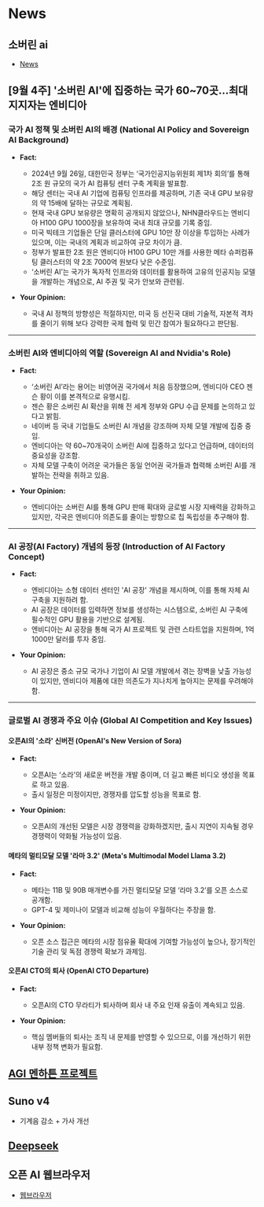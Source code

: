 # News
## 소버린 ai
* [News](https://www.aitimes.com/news/articleView.html?idxno=163755)

## [9월 4주] '소버린 AI'에 집중하는 국가 60~70곳...최대 지지자는 엔비디아  
### 국가 AI 정책 및 소버린 AI의 배경 (National AI Policy and Sovereign AI Background)

- **Fact:**  
  - 2024년 9월 26일, 대한민국 정부는 ‘국가인공지능위원회 제1차 회의’를 통해 2조 원 규모의 국가 AI 컴퓨팅 센터 구축 계획을 발표함.  
  - 해당 센터는 국내 AI 기업에 컴퓨팅 인프라를 제공하며, 기존 국내 GPU 보유량의 약 15배에 달하는 규모로 계획됨.  
  - 현재 국내 GPU 보유량은 명확히 공개되지 않았으나, NHN클라우드는 엔비디아 H100 GPU 1000장을 보유하여 국내 최대 규모를 기록 중임.  
  - 미국 빅테크 기업들은 단일 클러스터에 GPU 10만 장 이상을 투입하는 사례가 있으며, 이는 국내의 계획과 비교하여 규모 차이가 큼.  
  - 정부가 발표한 2조 원은 엔비디아 H100 GPU 10만 개를 사용한 메타 슈퍼컴퓨팅 클러스터의 약 2조 7000억 원보다 낮은 수준임.  
  - ‘소버린 AI’는 국가가 독자적 인프라와 데이터를 활용하여 고유의 인공지능 모델을 개발하는 개념으로, AI 주권 및 국가 안보와 관련됨.  

- **Your Opinion:**  
  - 국내 AI 정책의 방향성은 적절하지만, 미국 등 선진국 대비 기술적, 자본적 격차를 줄이기 위해 보다 강력한 국제 협력 및 민간 참여가 필요하다고 판단됨.  

---

### 소버린 AI와 엔비디아의 역할 (Sovereign AI and Nvidia's Role)

- **Fact:**  
  - ‘소버린 AI’라는 용어는 비영어권 국가에서 처음 등장했으며, 엔비디아 CEO 젠슨 황이 이를 본격적으로 유행시킴.  
  - 젠슨 황은 소버린 AI 확산을 위해 전 세계 정부와 GPU 수급 문제를 논의하고 있다고 밝힘.  
  - 네이버 등 국내 기업들도 소버린 AI 개념을 강조하며 자체 모델 개발에 집중 중임.  
  - 엔비디아는 약 60~70개국이 소버린 AI에 집중하고 있다고 언급하며, 데이터의 중요성을 강조함.  
  - 자체 모델 구축이 어려운 국가들은 동일 언어권 국가들과 협력해 소버린 AI를 개발하는 전략을 취하고 있음.  

- **Your Opinion:**  
  - 엔비디아는 소버린 AI를 통해 GPU 판매 확대와 글로벌 시장 지배력을 강화하고 있지만, 각국은 엔비디아 의존도를 줄이는 방향으로 칩 독립성을 추구해야 함.  

---

### AI 공장(AI Factory) 개념의 등장 (Introduction of AI Factory Concept)

- **Fact:**  
  - 엔비디아는 소형 데이터 센터인 'AI 공장' 개념을 제시하며, 이를 통해 자체 AI 구축을 지원하려 함.  
  - AI 공장은 데이터를 입력하면 정보를 생성하는 시스템으로, 소버린 AI 구축에 필수적인 GPU 활용을 기반으로 설계됨.  
  - 엔비디아는 AI 공장을 통해 국가 AI 프로젝트 및 관련 스타트업을 지원하며, 1억 1000만 달러를 투자 중임.  

- **Your Opinion:**  
  - AI 공장은 중소 규모 국가나 기업이 AI 모델 개발에서 겪는 장벽을 낮출 가능성이 있지만, 엔비디아 제품에 대한 의존도가 지나치게 높아지는 문제를 우려해야 함.  

---

### 글로벌 AI 경쟁과 주요 이슈 (Global AI Competition and Key Issues)

#### 오픈AI의 '소라' 신버전 (OpenAI's New Version of Sora)

- **Fact:**  
  - 오픈AI는 ‘소라’의 새로운 버전을 개발 중이며, 더 길고 빠른 비디오 생성을 목표로 하고 있음.  
  - 출시 일정은 미정이지만, 경쟁자를 압도할 성능을 목표로 함.  

- **Your Opinion:**  
  - 오픈AI의 개선된 모델은 시장 경쟁력을 강화하겠지만, 출시 지연이 지속될 경우 경쟁력이 약화될 가능성이 있음.  

#### 메타의 멀티모달 모델 '라마 3.2' (Meta's Multimodal Model Llama 3.2)

- **Fact:**  
  - 메타는 11B 및 90B 매개변수를 가진 멀티모달 모델 ‘라마 3.2’를 오픈 소스로 공개함.  
  - GPT-4 및 제미나이 모델과 비교해 성능이 우월하다는 주장을 함.  

- **Your Opinion:**  
  - 오픈 소스 접근은 메타의 시장 점유율 확대에 기여할 가능성이 높으나, 장기적인 기술 관리 및 독점 경쟁력 확보가 과제임.  

#### 오픈AI CTO의 퇴사 (OpenAI CTO Departure)

- **Fact:**  
  - 오픈AI의 CTO 무라티가 퇴사하며 회사 내 주요 인재 유출이 계속되고 있음.  

- **Your Opinion:**  
  - 핵심 멤버들의 퇴사는 조직 내 문제를 반영할 수 있으므로, 이를 개선하기 위한 내부 정책 변화가 필요함.  

## [AGI 멘하튼 프로젝트](https://www.aitimes.com/news/articleView.html?idxno=165510)

## Suno v4
* 기계음 감소 + 가사 개선

## [Deepseek](https://tilnote.io/pages/673fc020a453a95c6b832516)

## 오픈 AI 웹브라우저
* [웹브라우저](https://www.google.com/search?client=ms-android-samsung-rvo1&sca_esv=15ac8ffdbc2034ee&sxsrf=ADLYWIK0TRG_M_GGTBcecny3IYkozYbAtg:1732444669715&q=%EC%98%A4%ED%94%88ai+%EC%9B%B9%EB%B8%8C%EB%9D%BC%EC%9A%B0%EC%A0%80&tbm=nws&source=lnms&fbs=AEQNm0DmKhoYsBCHazhZSCWuALW8zG5KKXpo1pyYBW121r8ao-kBOnxMvGPVEXCCF3I4-Z-FmZ_yoRDoU-jmPBe7c_ooa4b2tmdellakCbJ8PtAXjxb5JT-i-x4qu4KsGK14k7HXieJhXFHeBF-OmtxRVy6VvnAEwEQZvzakTIH4SAkpoOsRkwJEqI6jhTf24lYPyQDyn9Lw58IawPCxps9TR5Fc0N2pNA&sa=X&ved=2ahUKEwjLnoap4_SJAxXrma8BHSasAucQ0pQJegQIERAB&biw=360&bih=609&dpr=3)
